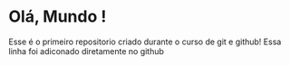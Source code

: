 # Olá, Mundo !
 Esse é o primeiro repositorio criado durante o curso de git e github!
 Essa linha foi adiconado diretamente no github
